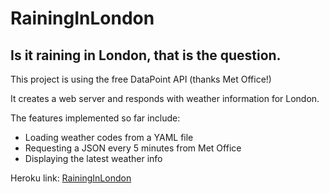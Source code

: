 # RainingInLondon

## Is it raining in London, that is the question.

This project is using the free DataPoint API (thanks Met Office!)

It creates a web server and responds with weather information for London.

The features implemented so far include:
- Loading weather codes from a YAML file
- Requesting a JSON every 5 minutes from Met Office
- Displaying the latest weather info

Heroku link: [RainingInLondon](https://londonweather.herokuapp.com/)
